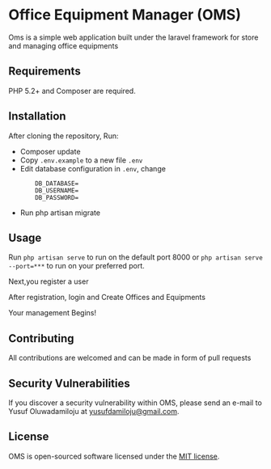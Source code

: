 # Office Equipment Manager (OMS)

Oms is a simple web application built under the laravel framework for store and managing office equipments 

## Requirements

PHP 5.2+ and Composer are required.

## Installation
After cloning the repository, Run:
* Composer update
* Copy `.env.example` to a new file `.env`
* Edit database configuration in `.env`, change
    ```
        DB_DATABASE=
        DB_USERNAME=
        DB_PASSWORD=
    ```
* Run php artisan migrate

## Usage
Run `php artisan serve` to run on the default port 8000 or `php artisan serve --port=***` to run on your preferred port.

Next,you register a user 

After registration, login and Create Offices and Equipments

Your management Begins!

## Contributing
All contributions are welcomed and can be made in form of pull requests 

## Security Vulnerabilities

If you discover a security vulnerability within OMS, please send an e-mail to Yusuf Oluwadamiloju at yusufdamiloju@gmail.com.

## License

OMS is open-sourced software licensed under the [MIT license](http://opensource.org/licenses/MIT).
